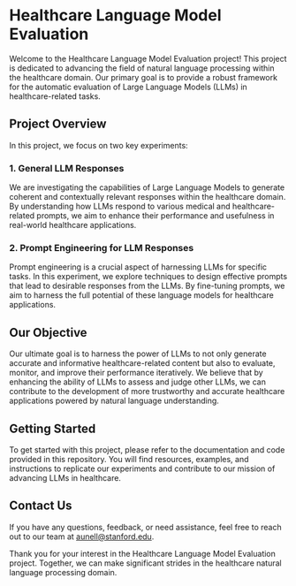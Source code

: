 # Healthcare Language Model Evaluation

Welcome to the Healthcare Language Model Evaluation project! This project is dedicated to advancing the field of natural language processing within the healthcare domain. Our primary goal is to provide a robust framework for the automatic evaluation of Large Language Models (LLMs) in healthcare-related tasks.

## Project Overview

In this project, we focus on two key experiments:

### 1. General LLM Responses

We are investigating the capabilities of Large Language Models to generate coherent and contextually relevant responses within the healthcare domain. By understanding how LLMs respond to various medical and healthcare-related prompts, we aim to enhance their performance and usefulness in real-world healthcare applications.

### 2. Prompt Engineering for LLM Responses

Prompt engineering is a crucial aspect of harnessing LLMs for specific tasks. In this experiment, we explore techniques to design effective prompts that lead to desirable responses from the LLMs. By fine-tuning prompts, we aim to harness the full potential of these language models for healthcare applications.

## Our Objective

Our ultimate goal is to harness the power of LLMs to not only generate accurate and informative healthcare-related content but also to evaluate, monitor, and improve their performance iteratively. We believe that by enhancing the ability of LLMs to assess and judge other LLMs, we can contribute to the development of more trustworthy and accurate healthcare applications powered by natural language understanding.

## Getting Started

To get started with this project, please refer to the documentation and code provided in this repository. You will find resources, examples, and instructions to replicate our experiments and contribute to our mission of advancing LLMs in healthcare.

## Contact Us

If you have any questions, feedback, or need assistance, feel free to reach out to our team at [aunell@stanford.edu](mailto:aunell@stanford.edu).

Thank you for your interest in the Healthcare Language Model Evaluation project. Together, we can make significant strides in the healthcare natural language processing domain.
